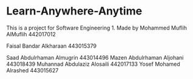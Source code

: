 # Learn-Anywhere-Anytime

This is a project for Software Engineering 1. Made by 
Mohammed Muflih AlMuflih 442017012

Faisal Bandar Alkharaan 443015379

Saad Abdulrhaman Almugrin 443014496
Mazen Abdulrhaman Aljohani 443018439
Muhannad Abdulaziz Alosaili 442017133
Yosef Mohamed Alrashed 443015627

